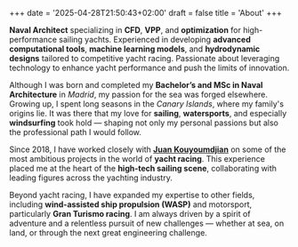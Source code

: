 +++
date = '2025-04-28T21:50:43+02:00'
draft = false
title = 'About'
+++

**Naval Architect** specializing in **CFD**, **VPP**, and **optimization** for high-performance sailing yachts. Experienced in developing **advanced computational tools**, **machine learning models**, and **hydrodynamic designs** tailored to competitive yacht racing. Passionate about leveraging technology to enhance yacht performance and push the limits of innovation.

Although I was born and completed my **Bachelor’s and MSc in Naval Architecture** in *Madrid*, my passion for the sea was forged elsewhere. Growing up, I spent long seasons in the *Canary Islands*, where my family's origins lie. It was there that my love for **sailing**, **watersports**, and especially **windsurfing** took hold — shaping not only my personal passions but also the professional path I would follow.

Since 2018, I have worked closely with [**Juan Kouyoumdjian**](https://www.juanyachtdesign.com/) on some of the most ambitious projects in the world of **yacht racing**. This experience placed me at the heart of the **high-tech sailing scene**, collaborating with leading figures across the yachting industry.

Beyond yacht racing, I have expanded my expertise to other fields, including **wind-assisted ship propulsion (WASP)** and motorsport, particularly **Gran Turismo racing**. I am always driven by a spirit of adventure and a relentless pursuit of new challenges — whether at sea, on land, or through the next great engineering challenge.
